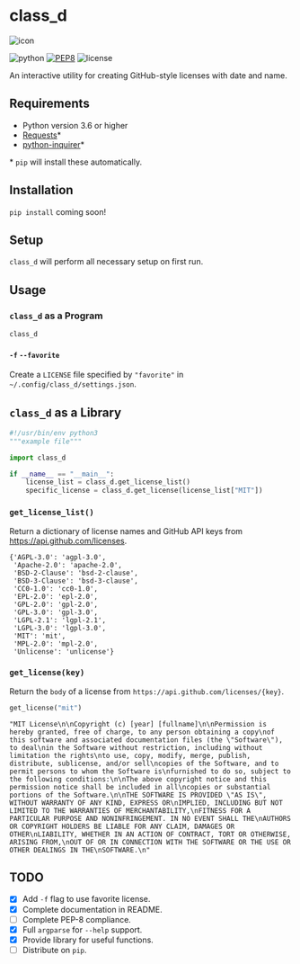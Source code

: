 # class_d

![icon](resources/class_d_icon.png)

![python](https://img.shields.io/badge/python-3.6-brightgren)
[![PEP8](https://img.shields.io/badge/code%20style-pep8-orange.svg)](https://www.python.org/dev/peps/pep-0008/)
![license](https://img.shields.io/badge/license-MIT-blue)

An interactive utility for creating GitHub-style licenses with date and name.

## Requirements

* Python version 3.6 or higher
* [Requests](https://requests.readthedocs.io/en/master/)\*
* [python-inquirer](https://github.com/magmax/python-inquirer)\*

\* `pip` will install these automatically.

## Installation

`pip install` coming soon!

## Setup

`class_d` will perform all necessary setup on first run.

## Usage

### `class_d` as a Program

```bash
class_d
```

#### `-f` `--favorite`

Create a `LICENSE` file specified by `"favorite"` in `~/.config/class_d/settings.json`.

## `class_d` as a Library

```python
#!/usr/bin/env python3
"""example file"""

import class_d

if __name__ == "__main__":
    license_list = class_d.get_license_list()
    specific_license = class_d.get_license(license_list["MIT"])
```

### `get_license_list()`

Return a dictionary of license names and GitHub API keys from https://api.github.com/licenses.

```
{'AGPL-3.0': 'agpl-3.0',
 'Apache-2.0': 'apache-2.0',
 'BSD-2-Clause': 'bsd-2-clause',
 'BSD-3-Clause': 'bsd-3-clause',
 'CC0-1.0': 'cc0-1.0',
 'EPL-2.0': 'epl-2.0',
 'GPL-2.0': 'gpl-2.0',
 'GPL-3.0': 'gpl-3.0',
 'LGPL-2.1': 'lgpl-2.1',
 'LGPL-3.0': 'lgpl-3.0',
 'MIT': 'mit',
 'MPL-2.0': 'mpl-2.0',
 'Unlicense': 'unlicense'}
```

### `get_license(key)`

Return the `body` of a license from `https://api.github.com/licenses/{key}`.

```python
get_license("mit")
```

```
"MIT License\n\nCopyright (c) [year] [fullname]\n\nPermission is hereby granted, free of charge, to any person obtaining a copy\nof this software and associated documentation files (the \"Software\"), to deal\nin the Software without restriction, including without limitation the rights\nto use, copy, modify, merge, publish, distribute, sublicense, and/or sell\ncopies of the Software, and to permit persons to whom the Software is\nfurnished to do so, subject to the following conditions:\n\nThe above copyright notice and this permission notice shall be included in all\ncopies or substantial portions of the Software.\n\nTHE SOFTWARE IS PROVIDED \"AS IS\", WITHOUT WARRANTY OF ANY KIND, EXPRESS OR\nIMPLIED, INCLUDING BUT NOT LIMITED TO THE WARRANTIES OF MERCHANTABILITY,\nFITNESS FOR A PARTICULAR PURPOSE AND NONINFRINGEMENT. IN NO EVENT SHALL THE\nAUTHORS OR COPYRIGHT HOLDERS BE LIABLE FOR ANY CLAIM, DAMAGES OR OTHER\nLIABILITY, WHETHER IN AN ACTION OF CONTRACT, TORT OR OTHERWISE, ARISING FROM,\nOUT OF OR IN CONNECTION WITH THE SOFTWARE OR THE USE OR OTHER DEALINGS IN THE\nSOFTWARE.\n"
```

## TODO

- [X] Add `-f` flag to use favorite license.
- [X] Complete documentation in README.
- [ ] Complete PEP-8 compliance.
- [X] Full `argparse` for `--help` support.
- [X] Provide library for useful functions.
- [ ] Distribute on `pip`.

